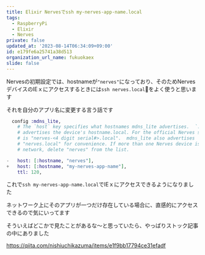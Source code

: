```yaml
---
title: Elixir Nervesでssh my-nerves-app-name.local
tags:
  - RaspberryPi
  - Elixir
  - Nerves
private: false
updated_at: '2023-08-14T06:34:09+09:00'
id: e179fe6a25741a38d513
organization_url_name: fukuokaex
slide: false
---
```

Nervesの初期設定では、hostnameが`"nerves"`になっており、そのためNervesデバイスのIEｘにアクセスするときには`ssh nerves.local`をよく使うと思います

それを自分のアプリ名に変更する言う話です

```diff_elixir:config/target.exs
  config :mdns_lite,
    # The `host` key specifies what hostnames mdns_lite advertises.  `:hostname`
    # advertises the device's hostname.local. For the official Nerves systems, this
    # is "nerves-<4 digit serial#>.local".  mdns_lite also advertises
    # "nerves.local" for convenience. If more than one Nerves device is on the
    # network, delete "nerves" from the list.

-   host: [:hostname, "nerves"],
+   host: [:hostname, "my-nerves-app-name"],
    ttl: 120,
```

これで`ssh my-nerves-app-name.local`でIEｘにアクセスできるようになりました

ネットワーク上にそのアプリが一つだけ存在している場合に、直感的にアクセスできるので気にいってます

そういえばどこかで見たことがあるな〜と思っていたら、やっぱりストック記事の中にありました

https://qiita.com/nishiuchikazuma/items/e1f9bb17794ce31efadf
